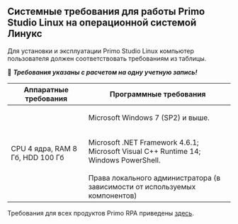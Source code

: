 ## Системные требования для работы Primo Studio Linux на операционной системой Линукс

Для установки и эксплуатации Primo Studio Linux компьютер пользователя должен соответствовать требованиям из таблицы.

:small_orange_diamond: ***Требования указаны с расчетом на одну учетную запись!***

| Аппаратные требования    |  Программные требования  |
| ------------ | ------------- |
| CPU 4 ядра, RAM 8 Гб, HDD 100 Гб | <p>Microsoft Windows 7 (SP2) и выше. </p> <br>Microsoft .NET Framework 4.6.1; Microsoft Visual C++ Runtime 14; Windows PowerShell.</br> <br>Права локального администратора (в зависимости от используемых компонентов)</br> |

Требования для всех продуктов Primo RPA приведены [здесь](https://docs.primo-rpa.ru/primo-rpa/#sistemnye-trebovaniya).
